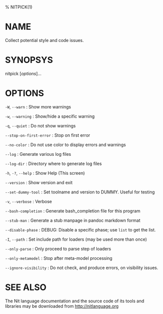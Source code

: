 % NITPICK(1)

# NAME

Collect potential style and code issues.

# SYNOPSYS

nitpick [*options*]...

# OPTIONS

`-W`, `--warn`
:   Show more warnings

`-w`, `--warning`
:   Show/hide a specific warning

`-q`, `--quiet`
:   Do not show warnings

`--stop-on-first-error`
:   Stop on first error

`--no-color`
:   Do not use color to display errors and warnings

`--log`
:   Generate various log files

`--log-dir`
:   Directory where to generate log files

`-h`, `-?`, `--help`
:   Show Help (This screen)

`--version`
:   Show version and exit

`--set-dummy-tool`
:   Set toolname and version to DUMMY. Useful for testing

`-v`, `--verbose`
:   Verbose

`--bash-completion`
:   Generate bash_completion file for this program

`--stub-man`
:   Generate a stub manpage in pandoc markdown format

`--disable-phase`
:   DEBUG: Disable a specific phase; use `list` to get the list.

`-I`, `--path`
:   Set include path for loaders (may be used more than once)

`--only-parse`
:   Only proceed to parse step of loaders

`--only-metamodel`
:   Stop after meta-model processing

`--ignore-visibility`
:   Do not check, and produce errors, on visibility issues.

# SEE ALSO

The Nit language documentation and the source code of its tools and libraries may be downloaded from <http://nitlanguage.org>
